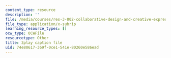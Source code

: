 ```yaml
---
content_type: resource
description: ''
file: /media/courses/res-3-002-collaborative-design-and-creative-expression-with-arduino-microcontrollers-january-iap-2017/74e80617369f0ce1541e80260e586ead_2039256.srt
file_type: application/x-subrip
learning_resource_types: []
ocw_type: OCWFile
resourcetype: Other
title: 3play caption file
uid: 74e80617-369f-0ce1-541e-80260e586ead
---
```

